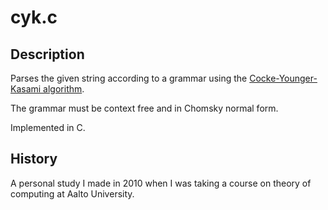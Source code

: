 # cyk.c

## Description

Parses the given string according to a grammar using the
[Cocke-Younger-Kasami algorithm](https://en.wikipedia.org/wiki/CYK_algorithm).

The grammar must be context free and in Chomsky normal form.

Implemented in C.

## History

A personal study I made in 2010 when I was taking a course on theory
of computing at Aalto University.
